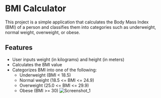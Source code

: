 # BMI Calculator

This project is a simple application that calculates the Body Mass Index (BMI) of a person and classifies them into categories such as underweight, normal weight, overweight, or obese.

## Features

- User inputs weight (in kilograms) and height (in meters)
- Calculates the BMI value
- Categorizes BMI into one of the following:
  - Underweight (BMI < 18.5)
  - Normal weight (18.5 <= BMI <= 24.9)
  - Overweight (25.0 <= BMI <= 29.9)
  - Obese (BMI >= 30)
![Screenshot_1](https://github.com/user-attachments/assets/d72eddae-d846-4849-9e99-a45fa609df5d)

